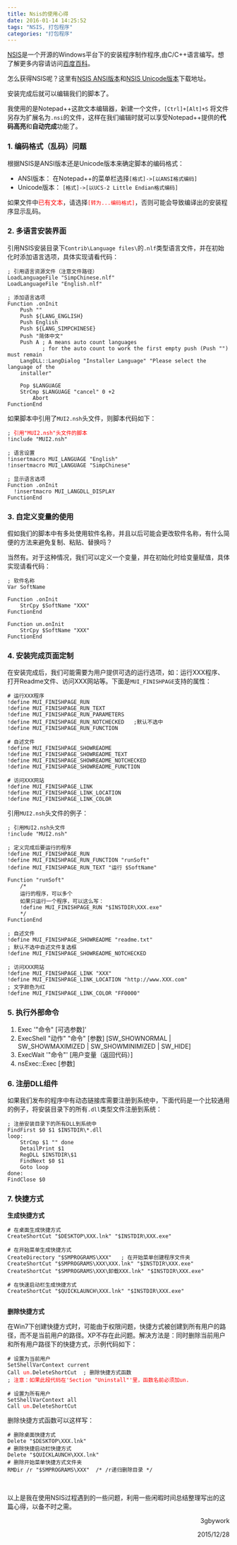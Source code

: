```yaml
---
title: Nsis的使用心得
date: 2016-01-14 14:25:52
tags: "NSIS, 打包程序"
categories: "打包程序"
---
```


[NSIS](http://baike.baidu.com/view/1011444.htm "Nullsoft Scriptable Install System")是一个开源的Windows平台下的安装程序制作程序,由C/C++语言编写。想了解更多内容请访问[百度百科](http://baike.baidu.com/view/1011444.htm "NSIS 百度百科")。 

怎么获得NSIS呢？这里有[NSIS ANSI版本](http://sourceforge.net/projects/nsis/ "NSIS sourceforge 项目主页")和[NSIS Unicode版本](http://sourceforge.net/projects/nsisu/ "NSISu sourceforge 项目主页")下载地址。

安装完成后就可以编辑我们的脚本了。

我使用的是Notepad++这款文本编辑器，新建一个文件，`[Ctrl]+[Alt]+S` 将文件另存为扩展名为`.nsi`的文件，这样在我们编辑时就可以享受Notepad++提供的**代码高亮**和**自动完成**功能了。

### 1. 编码格式（乱码）问题

根据NSIS是ANSI版本还是Unicode版本来确定脚本的编码格式：

- ANSI版本： 在Notepad++的菜单栏选择`[格式]->[以ANSI格式编码]`  
- Unicode版本： `[格式]->[以UCS-2 Little Endian格式编码]`
  
如果文件中<font color=red>已有文本</font>，请选择<font color=red>`[转为...编码格式]`</font>，否则可能会导致编译出的安装程序显示乱码。

### 2. 多语言安装界面

引用NSIS安装目录下`Contrib\Language files\`的`.nlf`类型语言文件，并在初始化时添加语言选项，具体实现请看代码：

<pre><code class="prettyprint linenums">; 引用语言资源文件（注意文件路径）
LoadLanguageFile "SimpChinese.nlf"
LoadLanguageFile "English.nlf"

; 添加语言选项
Function .onInit
	Push ""
	Push ${LANG_ENGLISH}
	Push English
	Push ${LANG_SIMPCHINESE}
	Push "简体中文"
	Push A ; A means auto count languages
	       ; for the auto count to work the first empty push (Push "") must remain
	LangDLL::LangDialog "Installer Language" "Please select the language of the 
    installer"

	Pop $LANGUAGE
	StrCmp $LANGUAGE "cancel" 0 +2
		Abort
FunctionEnd
</code></pre>

如果脚本中引用了`MUI2.nsh`头文件，则脚本代码如下：

<pre><code class="prettyprint linenums">; <font color=red>引用"MUI2.nsh"头文件的脚本</font>
!include "MUI2.nsh"

; 语言设置
!insertmacro MUI_LANGUAGE "English"
!insertmacro MUI_LANGUAGE "SimpChinese"

; 显示语言选项
Function .onInit
  !insertmacro MUI_LANGDLL_DISPLAY
FunctionEnd
</code></pre>

### 3. 自定义变量的使用

假如我们的脚本中有多处使用软件名称，并且以后可能会更改软件名称，有什么简便的方法来避免复制、粘贴、替换吗？

当然有。对于这种情况，我们可以定义一个变量，并在初始化时给变量赋值，具体实现请看代码：

<pre><code class="prettyprint linenums">; 软件名称
Var SoftName

Function .onInit
	StrCpy $SoftName "XXX"
FunctionEnd

Function un.onInit
	StrCpy $SoftName "XXX"
FunctionEnd
</code></pre>

### 4. 安装完成页面定制

在安装完成后，我们可能需要为用户提供可选的运行选项，如：运行XXX程序、打开Readme文件、访问XXX网站等。下面是`MUI_FINISHPAGE`支持的属性：
<pre><code class="prettyprint"># 运行XXX程序
!define MUI_FINISHPAGE_RUN
!define MUI_FINISHPAGE_RUN_TEXT
!define MUI_FINISHPAGE_RUN_PARAMETERS
!define MUI_FINISHPAGE_RUN_NOTCHECKED   ;默认不选中
!define MUI_FINISHPAGE_RUN_FUNCTION

# 自述文件
!define MUI_FINISHPAGE_SHOWREADME
!define MUI_FINISHPAGE_SHOWREADME_TEXT
!define MUI_FINISHPAGE_SHOWREADME_NOTCHECKED 
!define MUI_FINISHPAGE_SHOWREADME_FUNCTION

# 访问XXX网站
!define MUI_FINISHPAGE_LINK
!define MUI_FINISHPAGE_LINK_LOCATION
!define MUI_FINISHPAGE_LINK_COLOR
</code></pre>

引用`MUI2.nsh`头文件的例子：

<pre><code class="prettyprint linenums">; 引用MUI2.nsh头文件
!include "MUI2.nsh"

; 定义完成后要运行的程序
!define MUI_FINISHPAGE_RUN
!define MUI_FINISHPAGE_RUN_FUNCTION "runSoft"
!define MUI_FINISHPAGE_RUN_TEXT "运行 $SoftName"

Function "runSoft"
    /* 
    运行的程序，可以多个
    如果只运行一个程序，可以这么写：
    !define MUI_FINISHPAGE_RUN "$INSTDIR\XXX.exe" 
    */
FunctionEnd

; 自述文件
!define MUI_FINISHPAGE_SHOWREADME "readme.txt"
; 默认不选中自述文件复选框
!define MUI_FINISHPAGE_SHOWREADME_NOTCHECKED

; 访问XXX网站
!define MUI_FINISHPAGE_LINK "XXX"
!define MUI_FINISHPAGE_LINK_LOCATION "http://www.XXX.com"
; 文字颜色为红
!define MUI_FINISHPAGE_LINK_COLOR "FF0000"
</code></pre>

### 5. 执行外部命令

1. Exec '"命令" [可选参数]'
2. ExecShell "动作" "命令" [参数] [SW_SHOWNORMAL | SW_SHOWMAXIMIZED | SW_SHOWMINIMIZED | SW_HIDE]
3. ExecWait '"命令"' [用户变量（返回代码）]
4. nsExec::Exec [参数]

### 6. 注册DLL组件

如果我们发布的程序中有动态链接库需要注册到系统中，下面代码是一个比较通用的例子，将安装目录下的所有`.dll`类型文件注册到系统：

<pre><code class="prettyprint linenums">; 注册安装目录下的所有DLL到系统中
FindFirst $0 $1 $INSTDIR\*.dll
loop:
	StrCmp $1 "" done
	DetailPrint $1
	RegDLL $INSTDIR\$1
	FindNext $0 $1
	Goto loop
done:
FindClose $0
</code></pre>

### 7. 快捷方式

**生成快捷方式**

<pre><code class="prettyprint linenums"># 在桌面生成快捷方式
CreateShortCut "$DESKTOP\XXX.lnk" "$INSTDIR\XXX.exe"

# 在开始菜单生成快捷方式
CreateDirectory "$SMPROGRAMS\XXX"   ; 在开始菜单创建程序文件夹
CreateShortCut "$SMPROGRAMS\XXX\XXX.lnk" "$INSTDIR\XXX.exe"
CreateShortCut "$SMPROGRAMS\XXX\卸载XXX.lnk" "$INSTDIR\XXX.exe"

# 在快速启动栏生成快捷方式
CreateShortCut "$QUICKLAUNCH\XXX.lnk" "$INSTDIR\XXX.exe"

</code></pre>

**删除快捷方式**

在Win7下创建快捷方式时，可能由于权限问题，快捷方式被创建到所有用户的路径，而不是当前用户的路径。XP不存在此问题。解决方法是：同时删除当前用户和所有用户路径下的快捷方式，示例代码如下：

<pre><code class="prettyprint linenums"># 设置为当前用户
SetShellVarContext current
Call <font color=red>un.</font>DeleteShortCut  ; 删除快捷方式函数
; <font color=red>注意：如果此段代码在'Section "Uninstall"'里，函数名前必须加un.</font>

# 设置为所有用户
SetShellVarContext all
Call <font color=red>un.</font>DeleteShortCut
</code></pre>

删除快捷方式函数可以这样写：

<pre><code class="prettyprint linenums"># 删除桌面快捷方式
Delete "$DESKTOP\XXX.lnk"
# 删除快捷启动栏快捷方式
Delete "$QUICKLAUNCH\XXX.lnk"
# 删除开始菜单快捷方式文件夹
RMDir /r "$SMPROGRAMS\XXX"  /* /r递归删除目录 */
</code></pre>

<br />

以上是我在使用NSIS过程遇到的一些问题，利用一些闲暇时间总结整理写出的这篇心得，以备不时之需。

<p align=right> 3gbywork </p>

<p align=right> 2015/12/28 </p>